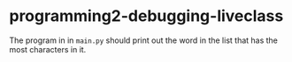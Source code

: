 # programming2-debugging-liveclass

The program in in `main.py` should print out the word in the list that
has the most characters in it.  